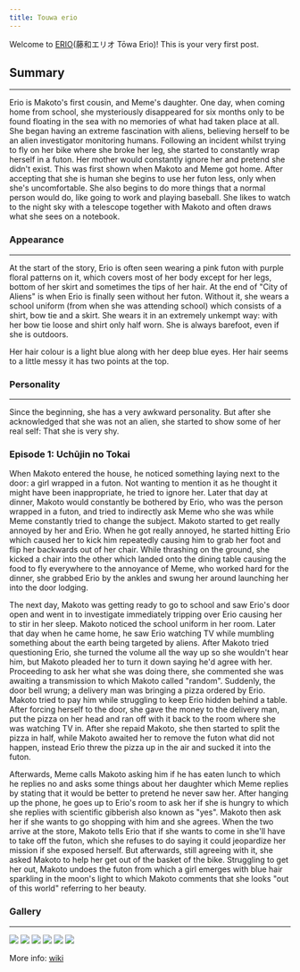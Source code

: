 ```yaml
---
title: Touwa erio
---
```

Welcome to [ERIO](https://erio.top/)(藤和エリオ Tōwa Erio)! This is your very first post.

## Summary
***
Erio is Makoto's first cousin, and Meme's daughter. One day, when coming home from school, she mysteriously disappeared for six months only to be found floating in the sea with no memories of what had taken place at all. She began having an extreme fascination with aliens, believing herself to be an alien investigator monitoring humans. Following an incident whilst trying to fly on her bike where she broke her leg, she started to constantly wrap herself in a futon. Her mother would constantly ignore her and pretend she didn't exist. This was first shown when Makoto and Meme got home. After accepting that she is human she begins to use her futon less, only when she's uncomfortable. She also begins to do more things that a normal person would do, like going to work and playing baseball. She likes to watch to the night sky with a telescope together with Makoto and often draws what she sees on a notebook.
### Appearance
***
At the start of the story, Erio is often seen wearing a pink futon with purple floral patterns on it, which covers most of her body except for her legs, bottom of her skirt and sometimes the tips of her hair. At the end of "City of Aliens" is when Erio is finally seen without her futon. Without it, she wears a school uniform (from when she was attending school) which consists of a shirt, bow tie and a skirt. She wears it in an extremely unkempt way: with her bow tie loose and shirt only half worn. She is always barefoot, even if she is outdoors.

Her hair colour is a light blue along with her deep blue eyes. Her hair seems to a little messy it has two points at the top.

### Personality
***
Since the beginning, she has a very awkward personality. But after she acknowledged that she was not an alien, she started to show some of her real self: That she is very shy.


### Episode 1: Uchūjin no Tokai
When Makoto entered the house, he noticed something laying next to the door: a girl wrapped in a futon. Not wanting to mention it as he thought it might have been inappropriate, he tried to ignore her. Later that day at dinner, Makoto would constantly be bothered by Erio, who was the person wrapped in a futon, and tried to indirectly ask Meme who she was while Meme constantly tried to change the subject. Makoto started to get really annoyed by her and Erio. When he got really annoyed, he started hitting Erio which caused her to kick him repeatedly causing him to grab her foot and flip her backwards out of her chair. While thrashing on the ground, she kicked a chair into the other which landed onto the dining table causing the food to fly everywhere to the annoyance of Meme, who worked hard for the dinner, she grabbed Erio by the ankles and swung her around launching her into the door lodging.

The next day, Makoto was getting ready to go to school and saw Erio's door open and went in to investigate immediately tripping over Erio causing her to stir in her sleep. Makoto noticed the school uniform in her room. Later that day when he came home, he saw Erio watching TV while mumbling something about the earth being targeted by aliens. After Makoto tried questioning Erio, she turned the volume all the way up so she wouldn't hear him, but Makoto pleaded her to turn it down saying he'd agree with her. Proceeding to ask her what she was doing there, she commented she was awaiting a transmission to which Makoto called "random". Suddenly, the door bell wrung; a delivery man was bringing a pizza ordered by Erio. Makoto tried to pay him while struggling to keep Erio hidden behind a table. After forcing herself to the door, she gave the money to the delivery man, put the pizza on her head and ran off with it back to the room where she was watching TV in. After she repaid Makoto, she then started to split the pizza in half, while Makoto awaited her to remove the futon what did not happen, instead Erio threw the pizza up in the air and sucked it into the futon.

Afterwards, Meme calls Makoto asking him if he has eaten lunch to which he replies no and asks some things about her daughter which Meme replies by stating that it would be better to pretend he never saw her. After hanging up the phone, he goes up to Erio's room to ask her if she is hungry to which she replies with scientific gibberish also known as "yes". Makoto then ask her if she wants to go shopping with him and she agrees. When the two arrive at the store, Makoto tells Erio that if she wants to come in she'll have to take off the futon, which she refuses to do saying it could jeopardize her mission if she exposed herself. But afterwards, still agreeing with it, she asked Makoto to help her get out of the basket of the bike. Struggling to get her out, Makoto undoes the futon from which a girl emerges with blue hair sparkling in the moon's light to which Makoto comments that she looks "out of this world" referring to her beauty.

### Gallery
***
![](https://vignette.wikia.nocookie.net/denpaonna/images/f/f6/1306649948781.jpg/revision/latest/scale-to-width-down/185?cb=20181103111145)
![](https://vignette.wikia.nocookie.net/denpaonna/images/0/07/Denpaonnauwahhh.jpg/revision/latest/scale-to-width-down/185?cb=20181103111451)
![](https://vignette.wikia.nocookie.net/denpaonna/images/5/58/Erio_Touwa.jpg/revision/latest/scale-to-width-down/185?cb=20180226170801)
![](https://vignette.wikia.nocookie.net/denpaonna/images/b/b2/Erio_Touwa_3.jpg/revision/latest/scale-to-width-down/185?cb=20180226170843)
![](https://vignette.wikia.nocookie.net/denpaonna/images/9/90/Touwa_Erio_4.jpg/revision/latest/scale-to-width-down/185?cb=20180322183517)
![](https://vignette.wikia.nocookie.net/denpaonna/images/0/00/Touwa_Erio_5.jpg/revision/latest/scale-to-width-down/185?cb=20180628092622)

More info: [wiki](https://denpaonna.fandom.com/wiki/Erio_T%C5%8Dwa)
